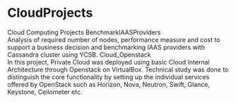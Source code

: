 # CloudProjects
Cloud Computing Projects 
BenchmarkIAASProviders<br>
Analysis of required number of nodes, performance measure and cost to support a business decision and benchmarking IAAS providers with Cassandra cluster using YCSB.
Cloud_Openstack<br>
In this project, Private Cloud was deployed using basic Cloud Internal Architecture through Openstack on VirtualBox. Technical study was done to distinguish the core functionality by setting up the individual services offered by OpenStack such as Horizon, Nova, Neutron, Swift, Glance, Keystone, Ceilometer etc. 
